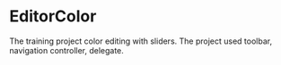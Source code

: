 # EditorColor 
The training project color editing with sliders. The project used toolbar, navigation controller, delegate. 
